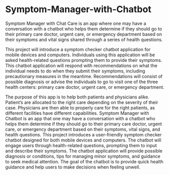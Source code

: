 # Symptom-Manager-with-Chatbot

Symptom Manager with Chat Care is an app where one may have a conversation with a chatbot who helps them determine if they should go to their primary care doctor, urgent care, or emergency department based on their symptoms and vital signs shared through a series of health questions.

This project will introduce a symptom checker chatbot application for mobile devices and computers. Individuals using this application will be asked health-related questions prompting them to provide their symptoms. This chatbot application will respond with recommendations on what the individual needs to do when they submit their symptoms, including precautionary measures in the meantime. Recommendations will consist of possible diagnosis or advise the individuals to go to visit one of the three health centers: primary care doctor, urgent care, or emergency department.

The purpose of this app is to help both patients and physicians alike. Patient’s are allocated to the right care depending on the severity of their case. Physicians are then able to properly care for the right patients, as different facilities have different capabilities.
Symptom Manager with Chatbot is an app that one may have a conversation with a chatbot who helps them determine if they should go to their primary care doctor, urgent care, or emergency department based on their symptoms, vital signs, and health questions.
This project introduces a user-friendly symptom checker chatbot designed for both mobile devices and computers.  The chatbot will engage users through health-related questions, prompting them to input and describe their symptoms.  The chatbot application will provide possible diagnosis or conditions, tips for managing minor symptoms, and guidance to seek medical attention.  The goal of the chatbot is to provide quick health guidance and help users to make decisions when feeling unwell.

